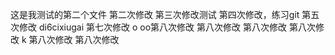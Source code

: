 这是我测试的第二个文件
第二次修改
第三次修改测试
第四次修改，练习git
第五次修改
di6cixiugai
第七次修改
o
oo第八次修改
第八次修改
第八次修改
第八次修改
k
第八次修改
第八次修改

